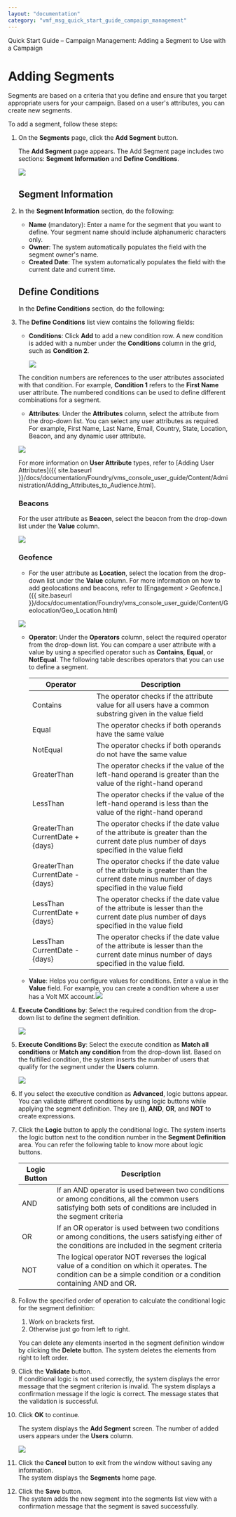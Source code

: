 ```yaml
---
layout: "documentation"
category: "vmf_msg_quick_start_guide_campaign_management"
---
```

                             

Quick Start Guide – Campaign Management: Adding a Segment to Use with a Campaign

Adding Segments
===============

Segments are based on a criteria that you define and ensure that you target appropriate users for your campaign. Based on a user's attributes, you can create new segments.

To add a segment, follow these steps:

1.  On the **Segments** page, click the **Add Segment** button.
    
    The **Add Segment** page appears. The Add Segment page includes two sections: **Segment Information** and **Define Conditions**.
    
    ![](Resources/Images/segmentinfo.png)
    
    Segment Information
    -------------------
    
2.  In the **Segment Information** section, do the following:
    
    *   **Name** (mandatory): Enter a name for the segment that you want to define. Your segment name should include alphanumeric characters only.
    *   **Owner**: The system automatically populates the field with the segment owner's name.
    *   **Created Date**: The system automatically populates the field with the current date and current time.
    
    **Define Conditions**
    ---------------------
    
    In the **Define Conditions** section, do the following:
    
3.  The **Define Conditions** list view contains the following fields:
    *   **Conditions**: Click **Add** to add a new condition row. A new condition is added with a number under the **Conditions** column in the grid, such as **Condition 2**.  


        ![](Resources/Images/conditions_705x149.png)  
        

    The condition numbers are references to the user attributes associated with that condition. For example, **Condition 1** refers to the **First Name** user attribute. The numbered conditions can be used to define different combinations for a segment.

    *   **Attributes**: Under the **Attributes** column, select the attribute from the drop-down list. You can select any user attributes as required. For example, First Name, Last Name, Email, Country, State, Location, Beacon, and any dynamic user attribute.

       
    ![](Resources/Images/attributes.png)

       
    For more information on **User Attribute** types, refer to [Adding User Attributes]({{ site.baseurl }}/docs/documentation/Foundry/vms_console_user_guide/Content/Administration/Adding_Attributes_to_Audience.html).
          
        
    ### Beacons
        
     For the user attribute as **Beacon**, select the beacon from the drop-down list under the **Value** column.
        
    ![](Resources/Images/attributebeacon_680x106.png)
        
    ### Geofence
        
    *   For the user attribute as **Location**, select the location from the drop-down list under the **Value** column. For more information on how to add geolocations and beacons, refer to [Engagement > Geofence.]({{ site.baseurl }}/docs/documentation/Foundry/vms_console_user_guide/Content/Geolocation/Geo_Location.html)
        
      ![](Resources/Images/attributelocation.png)
        
    *   **Operator**: Under the **Operators** column, select the required operator from the drop-down list. You can compare a user attribute with a value by using a specified operator such as **Contains**, **Equal**, or **NotEqual**. The following table describes operators that you can use to define a segment.
        
        | Operator | Description |
        | --- | --- |
        | Contains | The operator checks if the attribute value for all users have a common substring given in the value field |
        | Equal | The operator checks if both operands have the same value |
        | NotEqual | The operator checks if both operands do not have the same value |
        | GreaterThan | The operator checks if the value of the left-hand operand is greater than the value of the right-hand operand |
        | LessThan | The operator checks if the value of the left-hand operand is less than the value of the right-hand operand |
        | GreaterThan CurrentDate + {days} | The operator checks if the date value of the attribute is greater than the current date plus number of days specified in the value field |
        | GreaterThan CurrentDate - {days} | The operator checks if the date value of the attribute is greater than the current date minus number of days specified in the value field |
        | LessThan CurrentDate + {days} | The operator checks if the date value of the attribute is lesser than the current date plus number of days specified in the value field |
        | LessThan CurrentDate - {days} | The operator checks if the date value of the attribute is lesser than the current date minus number of days specified in the value field. |
        
    *   **Value**: Helps you configure values for conditions. Enter a value in the **Value** field. For example, you can create a condition where a user has a Volt MX account.![](Resources/Images/value_538x114.png)
4.  **Execute Conditions by**: Select the required condition from the drop-down list to define the segment definition.
    
    ![](Resources/Images/executeconditionsby.png)
    
5.  **Execute Conditions By**: Select the execute condition as **Match all conditions** or **Match any condition** from the drop-down list. Based on the fulfilled condition, the system inserts the number of users that qualify for the segment under the **Users** column.
    
    ![](Resources/Images/matchconditions_731x219.png)
    
6.  If you select the executive condition as **Advanced**, logic buttons appear. You can validate different conditions by using logic buttons while applying the segment definition. They are **()**, **AND**, **OR**, and **NOT** to create expressions.
7.  Click the **Logic** button to apply the conditional logic. The system inserts the logic button next to the condition number in the **Segment Definition** area. You can refer the following table to know more about logic buttons.
    
    | Logic Button | Description |
    | --- | --- |
    | AND | If an AND operator is used between two conditions or among conditions, all the common users satisfying both sets of conditions are included in the segment criteria |
    | OR | If an OR operator is used between two conditions or among conditions, the users satisfying either of the conditions are included in the segment criteria |
    | NOT | The logical operator NOT reverses the logical value of a condition on which it operates. The condition can be a simple condition or a condition containing AND and OR. |
    
8.  Follow the specified order of operation to calculate the conditional logic for the segment definition:
    
    1.  Work on brackets first.
    2.  Otherwise just go from left to right.
    
    You can delete any elements inserted in the segment definition window by clicking the **Delete** button. The system deletes the elements from right to left order.
    
9.  Click the **Validate** button.  
    If conditional logic is not used correctly, the system displays the error message that the segment criterion is invalid. The system displays a confirmation message if the logic is correct. The message states that the validation is successful. 
10.  Click **OK** to continue.
    
     The system displays the **Add Segment** screen. The number of added users appears under the **Users** column.
    
     ![](Resources/Images/defineadvanceconditions.png)
     
11.  Click the **Cancel** button to exit from the window without saving any information.   
    The system displays the **Segments** home page.
12.  Click the **Save** button.  
    The system adds the new segment into the segments list view with a confirmation message that the segment is saved successfully.
